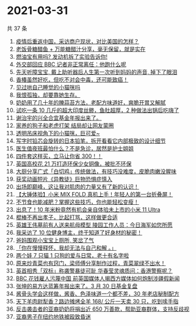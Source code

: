 # 2021-03-31

共 37 条

<!-- BEGIN -->
<!-- 最后更新时间 Wed Mar 31 2021 23:03:04 GMT+0800 (China Standard Time) -->

1. [疫情后重返中国，采访商户现状，对比美国的怎样？](https://www.zhihu.com/zvideo/1360544293669765120)
2. [老饭骨糖醋鱼 +
   万能糖醋汁分享，毫无保留，就是实在](https://www.zhihu.com/zvideo/1360648280272162818)
3. [燃油宝有用吗? 发动机拆了实验告诉你!](https://www.zhihu.com/zvideo/1359813136657354752)
4. [外交部回应 BBC 记者非正常离任：他跑什么呢](https://www.zhihu.com/zvideo/1360702099882409984)
5. [先天听障宝宝, 戴上助听器后人生第一次听到妈妈的声音,
   掉下了眼泪](https://www.zhihu.com/zvideo/1360209400884535296)
6. [香椿虽然好吃，但吃不对会中毒，还可能致癌！](https://www.zhihu.com/zvideo/1360369792080216064)
7. [见过哄自己睡觉的小猫咪吗](https://www.zhihu.com/zvideo/1360161345149751296)
8. [我恨孤独，却要靠她生存。](https://www.zhihu.com/zvideo/1360690275078217728)
9. [奶奶用了几十年的腌蒜苔方法，老配方味道好，爽脆开胃又解腻](https://www.zhihu.com/zvideo/1360533215028068353)
10. [试吃一条 10 几斤的超大印度丝鲹，鱼肚超厚，2
    种做法出锅后吃嗨了](https://www.zhihu.com/zvideo/1360331268161409024)
11. [谢治宇的兴全合宜基金年报出来了。](https://www.zhihu.com/zvideo/1360692260930199552)
12. [家养的狗子和老虎打架 结局却让网友蒙圈](https://www.zhihu.com/zvideo/1360238145527771136)
13. [透明吊床视角下的小猫咪，巨可爱~](https://www.zhihu.com/zvideo/1360295555441324032)
14. [写字时铅芯会旋转的日本铅笔，拆开看看它内部极致的设计细节](https://www.zhihu.com/zvideo/1360632749284597760)
15. [医生值夜班最怕什么？不是急诊，居然是护士姐姐](https://www.zhihu.com/zvideo/1360642283583447040)
16. [四件套这样买，立马让你省 300！！](https://www.zhihu.com/zvideo/1360220780513615872)
17. [英国高校花 21 万打造环保少女铜像，被批不环保](https://www.zhihu.com/zvideo/1360634098315374593)
18. [大厨分享广式「白切鸡」传统做法，有技巧没难度，皮脆肉嫩没腥味](https://www.zhihu.com/zvideo/1360519317507964928)
19. [获奖动画短片《异教徒》巨物恐惧症慎入](https://www.zhihu.com/zvideo/1360295709451837440)
20. [出场即巅峰，这让我对肌肉的力量又有了新的认识！](https://www.zhihu.com/zvideo/1359802906242232320)
21. [【大锤体验】小米 MIX FOLD
    真机上手！年轻人的第一台折叠屏！](https://www.zhihu.com/zvideo/1360365558127566848)
22. [不节食也能减肥？掌握这些技巧，你也能轻松变瘦！](https://www.zhihu.com/zvideo/1360231996933963776)
23. [出息了！10 年米粉竟然有机会亲自体验未上市的小米 11
    Ultra](https://www.zhihu.com/zvideo/1360274554040930304)
24. [棍棒不再出孝子，比起打骂，这样做更合适](https://www.zhihu.com/zvideo/1360273565372366848)
25. [英雄王伟墓前有人送来航母模型
    陵园工作人员：今日海军如您所愿](https://www.zhihu.com/zvideo/1360281564379832320)
26. [我采访了 10
    位健身博主，终于知道了好身材的秘密！](https://www.zhihu.com/zvideo/1360249875133673472)
27. [爸妈围观小宝宝上厕所, 笑岔了气](https://www.zhihu.com/zvideo/1359927305155014657)
28. [「你在慢慢释怀，我却无法与自己和解 。」](https://www.zhihu.com/zvideo/1360253061009739776)
29. [两个娃 7 只猫 1
    只狗的爱与日常，老十有名字啦](https://www.zhihu.com/zvideo/1360343780802056192)
30. [原来炒青菜也有窍门，梁师傅分享制作过程，青菜翠绿不出水！](https://www.zhihu.com/zvideo/1360000644368211968)
31. [英首相秀「双标」称袭警暴徒可耻
    华春莹灵魂质问：香港警察呢？](https://www.zhihu.com/zvideo/1360190996404391936)
32. [BBC 花钱雇人污蔑中国
    前英国媒体人揭西方媒体如何炮制涉疆假新闻](https://www.zhihu.com/zvideo/1360229528812486656)
33. [张坤的易方达蓝筹年报出来了。3 月 30
    日基金复盘](https://www.zhihu.com/zvideo/1360327725832519680)
34. [酱骨头学会这样做，酱香、色泽味道一个都不差，30
    年老店秘制配方](https://www.zhihu.com/zvideo/1360140314850680832)
35. [天下羊肉尉犁香？路边摊烤全羊 168/ 公斤一天卖 30
    只，吃到嗦手指](https://www.zhihu.com/zvideo/1360203144723587072)
36. [反击袭击者的亚裔奶奶将捐出近 650
    万善款，帮助亚裔群体，支持反歧视](https://www.zhihu.com/zvideo/1360289530470309890)
37. [亚裔男子在纽约地铁被殴致昏迷](https://www.zhihu.com/zvideo/1360185039356071937)

<!-- END -->
